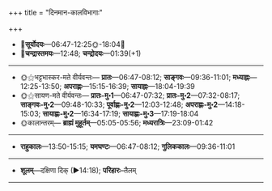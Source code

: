 +++
title = "दिनमान-कालविभागाः"

+++
- 🌅**सूर्योदयः**—06:47-12:25🌞️-18:04🌇  
- 🌛**चन्द्रास्तमयः**—12:48; **चन्द्रोदयः**—01:39(+1)  
___________________
- 🌞⚝भट्टभास्कर-मते वीर्यवन्तः— **प्रातः**—06:47-08:12; **साङ्गवः**—09:36-11:01; **मध्याह्नः**—12:25-13:50; **अपराह्णः**—15:15-16:39; **सायाह्नः**—18:04-19:39  
- 🌞⚝सायण-मते वीर्यवन्तः— **प्रातः-मु॰1**—06:47-07:32; **प्रातः-मु॰2**—07:32-08:17; **साङ्गवः-मु॰2**—09:48-10:33; **पूर्वाह्णः-मु॰2**—12:03-12:48; **अपराह्णः-मु॰2**—14:18-15:03; **सायाह्णः-मु॰2**—16:34-17:19; **सायाह्णः-मु॰3**—17:19-18:04  
- 🌞कालान्तरम्— **ब्राह्मं मुहूर्तम्**—05:05-05:56; **मध्यरात्रिः**—23:09-01:42  
___________________
- **राहुकालः**—13:50-15:15; **यमघण्टः**—06:47-08:12; **गुलिककालः**—09:36-11:01  
___________________
- **शूलम्**—दक्षिणा दिक् (►14:18); **परिहारः**–तैलम्  
___________________